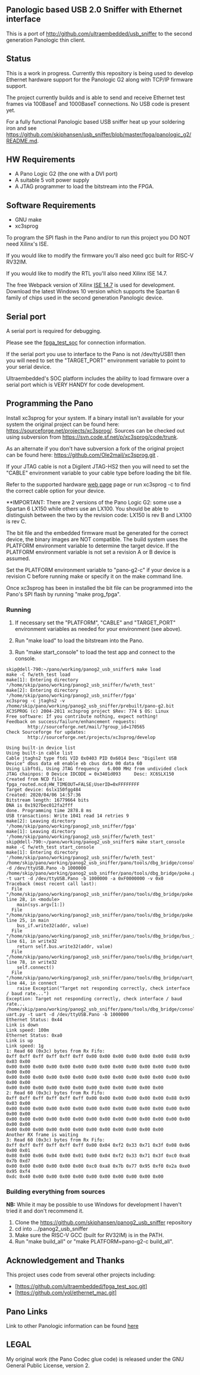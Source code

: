 ## Panologic based USB 2.0 Sniffer with Ethernet interface 

This is a port of http://github.com/ultraembedded/usb_sniffer to the second 
generation Panologic thin client. 

## Status
This is a work in progress.  Currently this repository is being used to 
develop Ethernet hardware support for the Panologic G2 along with TCP/IP
firmware support.

The project currently builds and is able to send and receive Ethernet test 
frames via 100BaseT and 1000BaseT connections.  No USB code is present yet.

For a fully functional Panologic based USB sniffer heat up your soldering iron
and see https://github.com/skiphansen/usb_sniffer/blob/master/fpga/panologic_g2/README.md.

## HW Requirements

* A Pano Logic G2 (the one with a DVI port)
* A suitable 5 volt power supply
* A JTAG programmer to load the bitstream into the FPGA.

## Software Requirements

* GNU make
* xc3sprog

To program the SPI flash in the Pano and/or to run this project you DO NOT 
need Xilinx's ISE.

If you would like to modify the firmware you'll also need gcc built for 
RISC-V RV32IM.

If you would like to modify the RTL you'll also need Xilinx ISE 14.7.

The free Webpack version of Xilinx [ISE 14.7](https://www.xilinx.com/support/download/index.html/content/xilinx/en/downloadNav/vivado-design-tools/archive-ise.html) is used for development.
Download the latest Windows 10 version which supports the Spartan 6 family of 
chips used in the second generation Panologic device.

## Serial port 

A serial port is required for debugging.

Please see the [fpga_test_soc](https://github.com/skiphansen/fpga_test_soc/tree/master/fpga/panologic_g2#serial-port) for connection information.

If the serial port you use to interface to the Pano is not /dev/ttyUSB1 then
you will need to set the "TARGET_PORT" environment variable to point
to your serial device.

Ultraembedded's SOC platform includes the ability to load firmware over a 
serial port which is VERY HANDY for code development.

## Programming the Pano

Install xc3sprog for your system.  If a binary install isn't available for your
system the original project can be found here: https://sourceforge.net/projects/xc3sprog/.
Sources can be checked out using subversion from https://svn.code.sf.net/p/xc3sprog/code/trunk.

As an alternate if you don't have subversion a fork of the original project
can be found here: https://github.com/Ole2mail/xc3sprog.git .

If your JTAG cable is not a Digilent JTAG-HS2 then you will need to set the
"CABLE" environment variable to your cable type before loading the bit file.

Refer to the supported hardware [web page](http://xc3sprog.sourceforge.net/hardware.php) page or run  xc3sprog -c 
to find the correct cable option for your device.

**IMPORTANT: There are 2 versions of the Pano Logic G2: some use a Spartan 6 
LX150 while others use an LX100. You should be able to distinguish between the 
two by the revision code: LX150 is rev B and LX100 is rev C.  

The bit file and the embedded firmware must be generated for the correct device, 
the binary images are NOT compatible.  The build system uses the PLATFORM 
environment variable to determine the target device.  If the PLATFORM environment 
variable is not set a revision A or B device is assumed.

Set the PLATFORM environment variable to "pano-g2-c" if your device is a 
revision C before running make or specify it on the make command line.

Once xc3sprog has been in installed the bit file can be programmed into the 
Pano's SPI flash by running "make prog_fpga".

### Running

1. If necessary set the "PLATFORM", "CABLE" and "TARGET_PORT" environment 
   variables as needed for your environment (see above).

2. Run "make load" to load the bitstream into the Pano.

3. Run "make start_console" to load the test app and connect to the console.

```
skip@dell-790:~/pano/working/panog2_usb_sniffer$ make load
make -C fw/eth_test load
make[1]: Entering directory '/home/skip/pano/working/panog2_usb_sniffer/fw/eth_test'
make[2]: Entering directory '/home/skip/pano/working/panog2_usb_sniffer/fpga'
xc3sprog -c jtaghs2 -v /home/skip/pano/working/panog2_usb_sniffer/prebuilt/pano-g2.bit
XC3SPROG (c) 2004-2011 xc3sprog project $Rev: 774 $ OS: Linux
Free software: If you contribute nothing, expect nothing!
Feedback on success/failure/enhancement requests:
        http://sourceforge.net/mail/?group_id=170565
Check Sourceforge for updates:
        http://sourceforge.net/projects/xc3sprog/develop

Using built-in device list
Using built-in cable list
Cable jtaghs2 type ftdi VID 0x0403 PID 0x6014 Desc "Digilent USB Device" dbus data e8 enable eb cbus data 00 data 60
Using Libftdi, Using JTAG frequency   6.000 MHz from undivided clock
JTAG chainpos: 0 Device IDCODE = 0x3401d093     Desc: XC6SLX150
Created from NCD file: fpga_routed.ncd;HW_TIMEOUT=FALSE;UserID=0xFFFFFFFF
Target device: 6slx150fgg484
Created: 2020/04/06 14:57:36
Bitstream length: 16779664 bits
DNA is 0x1927bec012fa2fff
done. Programming time 2878.8 ms
USB transactions: Write 1041 read 14 retries 9
make[2]: Leaving directory '/home/skip/pano/working/panog2_usb_sniffer/fpga'
make[1]: Leaving directory '/home/skip/pano/working/panog2_usb_sniffer/fw/eth_test'
skip@dell-790:~/pano/working/panog2_usb_sniffer$ make start_console
make -C fw/eth_test start_console
make[1]: Entering directory '/home/skip/pano/working/panog2_usb_sniffer/fw/eth_test'
/home/skip/pano/working/panog2_usb_sniffer/pano/tools/dbg_bridge/console.py -d /dev/ttyUSB.Pano -b 1000000
/home/skip/pano/working/panog2_usb_sniffer/pano/tools/dbg_bridge/poke.py -t uart -d /dev/ttyUSB.Pano -b 1000000 -a 0xF0000000 -v 0x0
Traceback (most recent call last):
  File "/home/skip/pano/working/panog2_usb_sniffer/pano/tools/dbg_bridge/poke.py", line 28, in <module>
    main(sys.argv[1:])
  File "/home/skip/pano/working/panog2_usb_sniffer/pano/tools/dbg_bridge/poke.py", line 25, in main
    bus_if.write32(addr, value)
  File "/home/skip/pano/working/panog2_usb_sniffer/pano/tools/dbg_bridge/bus_interface.py", line 61, in write32
    return self.bus.write32(addr, value)
  File "/home/skip/pano/working/panog2_usb_sniffer/pano/tools/dbg_bridge/uart_bus_interface.py", line 78, in write32
    self.connect()
  File "/home/skip/pano/working/panog2_usb_sniffer/pano/tools/dbg_bridge/uart_bus_interface.py", line 44, in connect
    raise Exception("Target not responding correctly, check interface / baud rate...")
Exception: Target not responding correctly, check interface / baud rate...
/home/skip/pano/working/panog2_usb_sniffer/pano/tools/dbg_bridge/console-uart.py -t uart -d /dev/ttyUSB.Pano -b 1000000
Ethernet Status: 0x44
Link is down
Link speed: 100m
Ethernet Status: 0xa0
Link is up
Link speed: 1g
1: Read 60 (0x3c) bytes from Rx Fifo:
0xff 0xff 0xff 0xff 0xff 0xff 0x00 0x00 0x00 0x00 0x00 0x00 0x88 0x99 0x03 0x00
0x00 0x00 0x00 0x00 0x00 0x00 0x00 0x00 0x00 0x00 0x00 0x00 0x00 0x00 0x00 0x00
0x00 0x00 0x00 0x00 0x00 0x00 0x00 0x00 0x00 0x00 0x00 0x00 0x00 0x00 0x00 0x00
0x00 0x00 0x00 0x00 0x00 0x00 0x00 0x00 0x00 0x00 0x00 0x00
2: Read 60 (0x3c) bytes from Rx Fifo:
0xff 0xff 0xff 0xff 0xff 0xff 0x00 0x00 0x00 0x00 0x00 0x00 0x88 0x99 0x03 0x00
0x00 0x00 0x00 0x00 0x00 0x00 0x00 0x00 0x00 0x00 0x00 0x00 0x00 0x00 0x00 0x00
0x00 0x00 0x00 0x00 0x00 0x00 0x00 0x00 0x00 0x00 0x00 0x00 0x00 0x00 0x00 0x00
0x00 0x00 0x00 0x00 0x00 0x00 0x00 0x00 0x00 0x00 0x00 0x00
Another RX frame is waiting
3: Read 60 (0x3c) bytes from Rx Fifo:
0xff 0xff 0xff 0xff 0xff 0xff 0x00 0x04 0xf2 0x33 0x71 0x3f 0x08 0x06 0x00 0x01
0x08 0x00 0x06 0x04 0x00 0x01 0x00 0x04 0xf2 0x33 0x71 0x3f 0xc0 0xa8 0x7b 0xd7
0x00 0x00 0x00 0x00 0x00 0x00 0xc0 0xa8 0x7b 0x77 0x95 0xf0 0x2a 0xe0 0x95 0xf4
0xdc 0x40 0x00 0x00 0x00 0x00 0x00 0x00 0x00 0x00 0x00 0x00
```

### Building everything from sources

**NB:** While it may be possible to use Windows for development I haven't 
tried it and don't recommend it.

1. Clone the https://github.com/skiphansen/panog2_usb_sniffer repository
2. cd into .../panog2_usb_sniffer
3. Make sure the RISC-V GCC (built for RV32IM) is in the PATH.
4. Run "make build_all" or "make PLATFORM=pano-g2-c build_all".


## Acknowledgement and Thanks
This project uses code from several other projects including:
 - [https://github.com/ultraembedded/fpga_test_soc.git]
 - [https://github.com/yol/ethernet_mac.git]

## Pano Links

Link to other Panologic information can be found [here](https://github.com/skiphansen/pano_blocks#pano-links)

## LEGAL 

My original work (the Pano Codec glue code) is released under the GNU General 
Public License, version 2.

